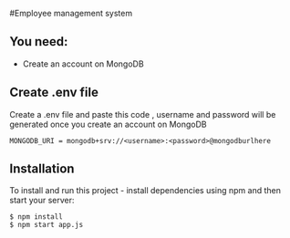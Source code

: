 #Employee management system 




## You need:
- Create an account on MongoDB

## Create .env file
Create a .env file and paste this code , username and password will be generated once you create an account on MongoDB

```
MONGODB_URI = mongodb+srv://<username>:<password>@mongodburlhere
```

## Installation
To install and run this project - install dependencies using npm and then start your server:

```
$ npm install
$ npm start app.js
```


